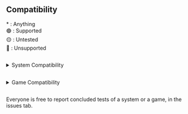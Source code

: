 ## Compatibility

\* : Anything  
:green_circle: : Supported  
:yellow_circle: : Untested  
:red_circle: : Unsupported

##

<details closed>

<summary>System Compatibility</summary>

|                 | System    | OS            | Details                                                                        | Tested by: |
| :---:           | :---      | :---          | :---                                                                           | :---       |
| :green_circle:  | x64       | Windows       |                                                                                |            |
| :yellow_circle: | * but x64 | Windows       |                                                                                |            |
| :red_circle:    | *         | * but Windows | This library uses the windows API. For now, this is only supported on windows. |            |

</details>

##

<details closed>

<summary>Game Compatibility</summary>

|                               | Game             | Details                                                                                                                                                                                    | Tested by: |
| :---:                         | :---             | :---                                                                                                                                                                                       | :---       |
| :red_circle:                  | * with anticheat | Anticheats do what they're supposed to do, to prevent you from cheating. I probably need to look into DLL injection to figure out how to bypass anticheat, but that's something for later. |            |
| :green_circle::yellow_circle: | * client related | Untested, but presumably in theory, should work with most games. Servers are unreachable in memory because it's not something in your system.                                              |            |
| :green_circle:                | UNDERTALE        | HP works.                                                                                                                                                                                  |            |
| :green_circle:                | Factorio         | Singleplayer, and multiplayer if client is the host, however if item count is directly written without doing whatever is required, it will cause other players to desync.                  |            |
| :green_circle:                | Raft             |                                                                                                                                                                                            |            |
| :green_circle:                | Space Engineers  | Difficult because memory is constantly moving in managed C#, but definitely possible.                                                                                                      |            |
| :green_circle:                | Astroneer        | mmm 999999 bytes                                                                                                                                                                           |            |

</details>

##

Everyone is free to report concluded tests of a system or a game, in the issues tab.
